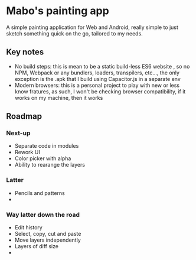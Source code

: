 # Mabo's painting app

A simple painting application for Web and Android,
really simple to just sketch something quick on the go,
tailored to my needs.


## Key notes

- No build steps: this is mean to be a static build-less ES6 website
  , so no NPM, Webpack or any bundlers, loaders, transpilers, etc...,
  the only exception is the .apk that I build using Capacitor.js in a separate env
- Modern browsers: this is a personal project to play with new or less know fratures,
  as such, I won't be checking browser compatibility, if it works on my machine, then it works

## Roadmap

### Next-up

- Separate code in modules
- Rework UI
- Color picker with alpha
- Ability to rearange the layers


### Latter

- Pencils and patterns
- 


### Way latter down the road
- Edit history
- Select, copy, cut and paste
- Move layers independently
- Layers of diff size
- 